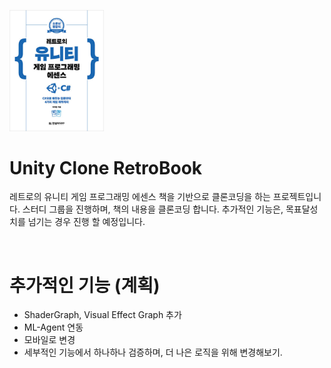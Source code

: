 <img
  src="./Image/RetroBook.jpg"
  width="30%"
  height="30%"
/>

# Unity Clone RetroBook
레트로의 유니티 게임 프로그래밍 에센스 책을 기반으로 클론코딩을 하는 프로젝트입니다.
스터디 그룹을 진행하며, 책의 내용을 클론코딩 합니다.
추가적인 기능은, 목표달성치를 넘기는 경우 진행 할 예정입니다.

<br/>

# 추가적인 기능 (계획)
 - ShaderGraph, Visual Effect Graph 추가
 - ML-Agent 연동
 - 모바일로 변경
 - 세부적인 기능에서 하나하나 검증하며, 더 나은 로직을 위해 변경해보기.
